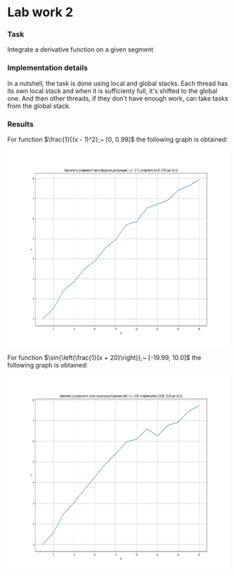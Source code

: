 # Lab work 2
### Task

Integrate a derivative function  on a given segment

### Implementation details

In a nutshell, the task is done using local and global stacks. Each thread has its own local stack and when it is sufficienty full, it's shifted to the global one. And then other threads, if they don't have enough work, can take tasks from the global stack.
### Results

For function $\frac{1}{(x - 1)^2},~ [0, 0.99]$ the following graph is obtained:

<p align="center">
    <img src = "./images/statistic_1.png" width = "700" height = "450" align = "center"/>
</p>

For function $\sin{\left(\frac{1}{x + 20}\right)},~ [-19.99, 10.0]$ the following graph is obtained:

<p align="center">
    <img src = "./images/statistic_2.png" width = "700" height = "450" align = "center"/>
</p>